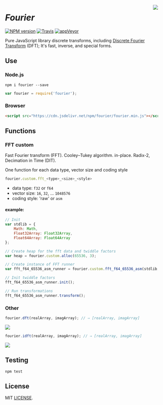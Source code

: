<span><img align="right" src="http://upload.wikimedia.org/wikipedia/commons/4/49/Joseph_Fourier_%28circa_1820%29.jpg"/></span>

# *Fourier*
[![NPM version](https://img.shields.io/npm/v/fourier.svg)](https://www.npmjs.org/package/fourier)
[![Travis](https://travis-ci.org/drom/fourier.svg)](https://travis-ci.org/drom/fourier)
[![appVeyor](https://ci.appveyor.com/api/projects/status/uly3uspj4w4rjw8q?svg=true)](https://ci.appveyor.com/project/drom/fourier)

Pure JavaScript library discrete transforms, including [Discrete Fourier Transform](http://en.wikipedia.org/wiki/Discrete_Fourier_transform) (DFT); It's fast, inverse, and special forms.

## Use
### Node.js

```
npm i fourier --save
```

```js
var fourier = require('fourier');
```

### Browser

```html
<script src="https://cdn.jsdelivr.net/npm/fourier/fourier.min.js"></script>
```

## Functions
### FFT custom
Fast Fourier transform (FFT). Cooley–Tukey algorithm. in-place. Radix-2, Decimation in Time (DIT).

One function for each data type, vector size and coding style

```js
fourier.custom.fft_<type>_<size>_<style>
```

- data type: `f32` or `f64`
- vector size: `16`, `32`, ... `1048576`
- coding style: 'raw' or `asm`

#### example:

```js
// Init
var stdlib = {
    Math: Math,
    Float32Array: Float32Array,
    Float64Array: Float64Array
};

// Create heap for the fft data and twiddle factors
var heap = fourier.custom.alloc(65536, 3);

// Create instance of FFT runner
var fft_f64_65536_asm_runner = fourier.custom.fft_f64_65536_asm(stdlib, null, heap);

// Init twiddle factors
fft_f64_65536_asm_runner.init();

// Run transformations
fft_f64_65536_asm_runner.transform();
```

### Other

```js
fourier.dft(realArray, imagArray); // ⇒ [realArray, imagArray]
```

<a href="http://www.codecogs.com/eqnedit.php?latex=X_k=\sum_{n=0}^{N-1}x_n\cdot&space;e^{-i&space;2&space;\pi&space;k&space;n/N}" target="_blank"><img src="http://latex.codecogs.com/gif.latex?X_k%3D%5Csum_%7Bn%3D0%7D%5E%7BN-1%7Dx_n%5Ccdot%20e%5E%7B-i%202%20%5Cpi%20k%20n/N%7D" /></a>

```js
fourier.idft(realArray, imagArray); // ⇒ [realArray, imagArray]
```

<a href="http://www.codecogs.com/eqnedit.php?latex=\large&space;x_n=\frac{1}{N}\sum_{k=0}^{N-1}X_k\cdot&space;e^{i&space;2&space;\pi&space;kn/N}" target="_blank"><img src="http://latex.codecogs.com/gif.latex?%5Clarge%20x_n%3D%5Cfrac%7B1%7D%7BN%7D%5Csum_%7Bk%3D0%7D%5E%7BN-1%7DX_k%5Ccdot%20e%5E%7Bi%202%20%5Cpi%20kn/N%7D" /></a>

## Testing
`npm test`


## License
MIT [LICENSE](https://github.com/drom/fourier/blob/master/LICENSE).
